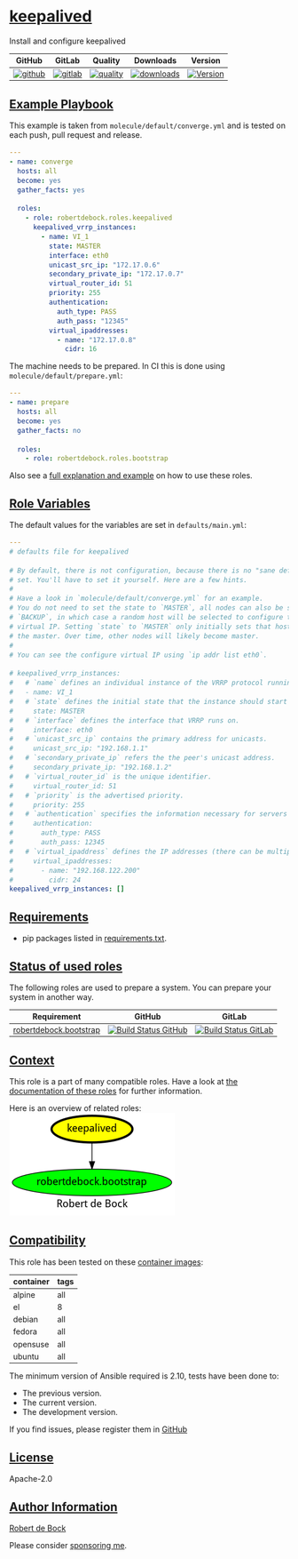 # [keepalived](#keepalived)

Install and configure keepalived

|GitHub|GitLab|Quality|Downloads|Version|
|------|------|-------|---------|-------|
|[![github](https://github.com/robertdebock/ansible-role-keepalived/workflows/Ansible%20Molecule/badge.svg)](https://github.com/robertdebock/ansible-role-keepalived/actions)|[![gitlab](https://gitlab.com/robertdebock/ansible-role-keepalived/badges/master/pipeline.svg)](https://gitlab.com/robertdebock/ansible-role-keepalived)|[![quality](https://img.shields.io/ansible/quality/51728)](https://galaxy.ansible.com/robertdebock/keepalived)|[![downloads](https://img.shields.io/ansible/role/d/51728)](https://galaxy.ansible.com/robertdebock/keepalived)|[![Version](https://img.shields.io/github/release/robertdebock/ansible-role-keepalived.svg)](https://github.com/robertdebock/ansible-role-keepalived/releases/)|

## [Example Playbook](#example-playbook)

This example is taken from `molecule/default/converge.yml` and is tested on each push, pull request and release.
```yaml
---
- name: converge
  hosts: all
  become: yes
  gather_facts: yes

  roles:
    - role: robertdebock.roles.keepalived
      keepalived_vrrp_instances:
        - name: VI_1
          state: MASTER
          interface: eth0
          unicast_src_ip: "172.17.0.6"
          secondary_private_ip: "172.17.0.7"
          virtual_router_id: 51
          priority: 255
          authentication:
            auth_type: PASS
            auth_pass: "12345"
          virtual_ipaddresses:
            - name: "172.17.0.8"
              cidr: 16
```

The machine needs to be prepared. In CI this is done using `molecule/default/prepare.yml`:
```yaml
---
- name: prepare
  hosts: all
  become: yes
  gather_facts: no

  roles:
    - role: robertdebock.roles.bootstrap
```

Also see a [full explanation and example](https://robertdebock.nl/how-to-use-these-roles.html) on how to use these roles.

## [Role Variables](#role-variables)

The default values for the variables are set in `defaults/main.yml`:
```yaml
---
# defaults file for keepalived

# By default, there is not configuration, because there is no "sane default" to
# set. You'll have to set it yourself. Here are a few hints.
#
# Have a look in `molecule/default/converge.yml` for an example.
# You do not need to set the state to `MASTER`, all nodes can also be set to
# `BACKUP`, in which case a random host will be selected to configure the
# virtual IP. Setting `state` to `MASTER` only initially sets that host to be
# the master. Over time, other nodes will likely become master.
#
# You can see the configure virtual IP using `ip addr list eth0`.

# keepalived_vrrp_instances:
#   # `name` defines an individual instance of the VRRP protocol running on an interface.
#   - name: VI_1
#   # `state` defines the initial state that the instance should start in.
#     state: MASTER
#   # `interface` defines the interface that VRRP runs on.
#     interface: eth0
#   # `unicast_src_ip` contains the primary address for unicasts.
#     unicast_src_ip: "192.168.1.1"
#   # `secondary_private_ip` refers the the peer's unicast address.
#     secondary_private_ip: "192.168.1.2"
#   # `virtual_router_id` is the unique identifier.
#     virtual_router_id: 51
#   # `priority` is the advertised priority.
#     priority: 255
#   # `authentication` specifies the information necessary for servers participating in VRRP to authenticate with each other.
#     authentication:
#       auth_type: PASS
#       auth_pass: 12345
#   # `virtual_ipaddress` defines the IP addresses (there can be multiple) that VRRP is responsible for.
#     virtual_ipaddresses:
#       - name: "192.168.122.200"
#         cidr: 24
keepalived_vrrp_instances: []
```

## [Requirements](#requirements)

- pip packages listed in [requirements.txt](https://github.com/robertdebock/ansible-role-keepalived/blob/master/requirements.txt).

## [Status of used roles](#status-of-requirements)

The following roles are used to prepare a system. You can prepare your system in another way.

| Requirement | GitHub | GitLab |
|-------------|--------|--------|
|[robertdebock.bootstrap](https://galaxy.ansible.com/robertdebock/bootstrap)|[![Build Status GitHub](https://github.com/robertdebock/ansible-role-bootstrap/workflows/Ansible%20Molecule/badge.svg)](https://github.com/robertdebock/ansible-role-bootstrap/actions)|[![Build Status GitLab ](https://gitlab.com/robertdebock/ansible-role-bootstrap/badges/master/pipeline.svg)](https://gitlab.com/robertdebock/ansible-role-bootstrap)|

## [Context](#context)

This role is a part of many compatible roles. Have a look at [the documentation of these roles](https://robertdebock.nl/) for further information.

Here is an overview of related roles:
![dependencies](https://raw.githubusercontent.com/robertdebock/ansible-role-keepalived/png/requirements.png "Dependencies")

## [Compatibility](#compatibility)

This role has been tested on these [container images](https://hub.docker.com/u/robertdebock):

|container|tags|
|---------|----|
|alpine|all|
|el|8|
|debian|all|
|fedora|all|
|opensuse|all|
|ubuntu|all|

The minimum version of Ansible required is 2.10, tests have been done to:

- The previous version.
- The current version.
- The development version.



If you find issues, please register them in [GitHub](https://github.com/robertdebock/ansible-role-keepalived/issues)

## [License](#license)

Apache-2.0

## [Author Information](#author-information)

[Robert de Bock](https://robertdebock.nl/)

Please consider [sponsoring me](https://github.com/sponsors/robertdebock).
